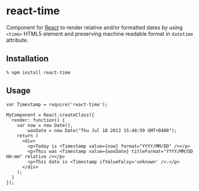 # react-time

Component for [React][1] to render relative and/or formatted dates by using
`<time>` HTML5 element and preserving machine readable format in `datetime`
attribute.

## Installation

    % npm install react-time

## Usage

    var Timestamp = require('react-time');

    MyComponent = React.createClass({
      render: function() {
        var now = new Date(),
            wasDate = new Date("Thu Jul 18 2013 15:48:59 GMT+0400");
        return (
          <div>
            <p>Today is <Timestamp value={now} format="YYYY/MM/DD" /></p>
            <p>This was <Timestamp value={wasDate} titleFormat="YYYY/MM/DD HH:mm" relative /></p>
            <p>This date is <Timestamp ifValueFalsy='unknown' />.</p>
          </div>
        );
      }
    });

[1]: https://facebook.github.io/react/
